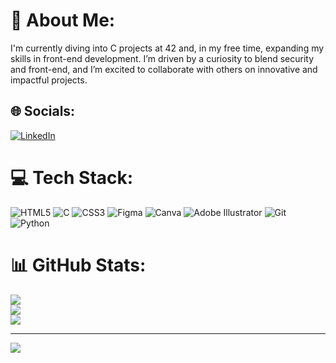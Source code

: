 # 💫 About Me:
I'm currently diving into C projects at 42 and, in my free time, expanding my skills in front-end development. I’m driven by a curiosity to blend security and front-end, and I’m excited to collaborate with others on innovative and impactful projects.


## 🌐 Socials:
[![LinkedIn](https://img.shields.io/badge/LinkedIn-%230077B5.svg?logo=linkedin&logoColor=white)](https://linkedin.com/in/www.linkedin.com/in/nannsan-laura) 

# 💻 Tech Stack:
![HTML5](https://img.shields.io/badge/html5-%23E34F26.svg?style=for-the-badge&logo=html5&logoColor=white) ![C](https://img.shields.io/badge/c-%2300599C.svg?style=for-the-badge&logo=c&logoColor=white) ![CSS3](https://img.shields.io/badge/css3-%231572B6.svg?style=for-the-badge&logo=css3&logoColor=white) ![Figma](https://img.shields.io/badge/figma-%23F24E1E.svg?style=for-the-badge&logo=figma&logoColor=white) ![Canva](https://img.shields.io/badge/Canva-%2300C4CC.svg?style=for-the-badge&logo=Canva&logoColor=white) ![Adobe Illustrator](https://img.shields.io/badge/adobe%20illustrator-%23FF9A00.svg?style=for-the-badge&logo=adobe%20illustrator&logoColor=white) ![Git](https://img.shields.io/badge/git-%23F05033.svg?style=for-the-badge&logo=git&logoColor=white) ![Python](https://img.shields.io/badge/python-3670A0?style=for-the-badge&logo=python&logoColor=ffdd54)
# 📊 GitHub Stats:
![](https://github-readme-stats.vercel.app/api?username=Nann-theDeveloper001&theme=dark&hide_border=false&include_all_commits=false&count_private=false)<br/>
![](https://github-readme-streak-stats.herokuapp.com/?user=Nann-theDeveloper001&theme=dark&hide_border=false)<br/>
![](https://github-readme-stats.vercel.app/api/top-langs/?username=Nann-theDeveloper001&theme=dark&hide_border=false&include_all_commits=false&count_private=false&layout=compact)

---
[![](https://visitcount.itsvg.in/api?id=Nann-theDeveloper001&icon=6&color=6)](https://visitcount.itsvg.in)

<!-- Proudly created with GPRM ( https://gprm.itsvg.in ) -->
